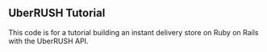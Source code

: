 ## UberRUSH Tutorial

This code is for a tutorial building an instant delivery store on Ruby on Rails with the UberRUSH API.
